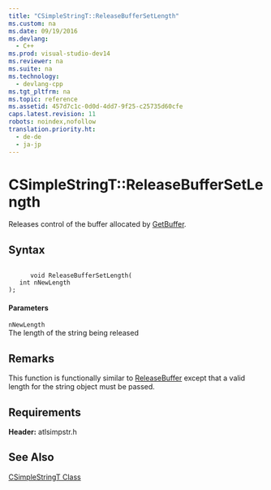 ```yaml
---
title: "CSimpleStringT::ReleaseBufferSetLength"
ms.custom: na
ms.date: 09/19/2016
ms.devlang: 
  - C++
ms.prod: visual-studio-dev14
ms.reviewer: na
ms.suite: na
ms.technology: 
  - devlang-cpp
ms.tgt_pltfrm: na
ms.topic: reference
ms.assetid: 457d7c1c-0d0d-4dd7-9f25-c25735d60cfe
caps.latest.revision: 11
robots: noindex,nofollow
translation.priority.ht: 
  - de-de
  - ja-jp
---
```

# CSimpleStringT::ReleaseBufferSetLength
Releases control of the buffer allocated by [GetBuffer](../vs140/CSimpleStringT--GetBuffer.md).  
  
## Syntax  
  
```  
  
      void ReleaseBufferSetLength(  
   int nNewLength   
);  
```  
  
#### Parameters  
 `nNewLength`  
 The length of the string being released  
  
## Remarks  
 This function is functionally similar to [ReleaseBuffer](../vs140/CSimpleStringT--ReleaseBuffer.md) except that a valid length for the string object must be passed.  
  
## Requirements  
 **Header:** atlsimpstr.h  
  
## See Also  
 [CSimpleStringT Class](../vs140/CSimpleStringT-Class.md)